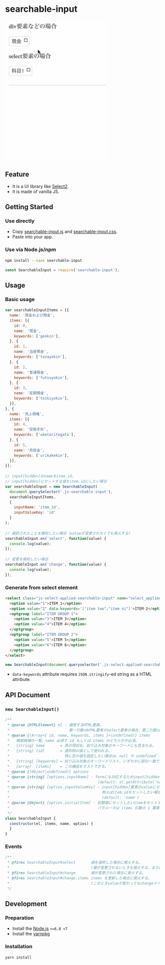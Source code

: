 # searchable-input

![](/docs/demo.gif)


## Feature
- It is a UI library like [Select2](https://select2.github.io/).
- It is made of vanilla JS.


## Getting Started
### Use directly
- Copy [searchable-input.js](/dist/searchable-input.js) and [searchable-input.css](/dist/searchable-input.css).
- Paste into your app.

### Use via Node.js/npm
```bash
npm install --save searchable-input
```

```js
const SearchableInput = require('searchable-input');
```


## Usage
### Basic usage
```js
var searchableInputItems = [{
  name: '現金および預金',
  items: [{
    id: 0,
    name: '現金',
    keywords: ['genkin'],
  }, {
    id: 1,
    name: '当座預金',
    keywords: ['tozayokin'],
  }, {
    id: 2,
    name: '普通預金',
    keywords: ['futsuyokin'],
  }, {
    id: 3,
    name: '定期預金',
    keywords: ['teikiyokin'],
  }],
}, {
  name: '売上債権',
  items: [{
    id: 4,
    name: '受取手形',
    keywords: ['uketoritegata'],
  }, {
    id: 5,
    name: '売掛金',
    keywords: ['urikakekin'],
  }],
}];

// input[hidden]のnameをitem_id、
// input[hidden]にセットする値をitem.idにしたい場合
var searchableInput = new SearchableInput(
  document.querySelector('.js-searchable-input'),
  searchableInputItems,
  {
    inputName: 'item_id',
    inputValueKey: 'id'
  }
);

// 選択されたことを検知したい場合（valueが変更されなくても発火する）
searchableInput.on('select', function(value) {
  console.log(value);
});

// 変更を検知したい場合
searchableInput.on('change', function(value) {
  console.log(value);
});
```

### Generate from select element
```html
<select class="js-select-applied-searchable-input" name="select_applied_searchable_input">
  <option value="1">ITEM 1</option>
  <option value="2" data-keywords='["item two","item ni"]'>ITEM 2</option>
  <optgroup label="ITEM GROUP 1">
    <option value="3">ITEM 3</option>
    <option value="4">ITEM 4</option>
  </optgroup>
  <optgroup label="ITEM GROUP 2">
    <option value="5">ITEM 5</option>
    <option value="6">ITEM 6</option>
  </optgroup>
</select>
```

```js
new SearchableInput(document.queryselector('.js-select-applied-searchable-input'));
```

- `data-keywords` attribute requires `JSON.stringify`-ed string as a HTML attribute.


## API Document
### `new SearchableInput()`
```js
/**
 * @param {HTMLElement} el - 適用するHTML要素。
 *                           第一引数のHTML要素がselect要素の場合、第二引数以降は不要である。
 * @param {(Array<{ id, name, keywords, items }>|undefined)} items
 *   検索候補の一覧、name 必須で id もしくは items のどちらかが必須。
 *   {string} name       = 表示項目名、絞り込み対象のキーワードにも含まれる。
 *   {string} [id]       = 選択時の値として使われる。
 *                         特に空の値を設定したい場合は、null や undefined` ではなく '' (空文字) 指定する。
 *   {string} [keywords] = 絞り込み対象のキーワードリスト、いずれかに部分一致で真となる。
 *   {array}  [items]    = この構造をネストできる。
 * @param {(Object|undefined)} options
 * @param {string} [options.inputName] - formにも対応するためinput[hidden]要素を持っているが、そのinput要素のname属性にセットする値
 *                                        (default: el.getAttribute('name') || 'name')
 * @param {string} [optios.inputValueKey] - input[hidden]要素のvalueにセットする値のkey。
 *                                          例えばitem.idをセットしたい場合は{ inputValueKey: 'id' }とすればよい。
 *                                          (default: 'name')
 * @param {Object} [optios.initialItem] - 初期値にセットしたいitemをセットする。
 *                                        パラメータは items 引数の 1 要素と同様。
 */
class SearchableInput {
  constructor(el, items, name, optios) {
  }
}
```

### Events
```js
/**
 * @fires SearchableInput#select       値を選択した場合に発火する。
 *                                     (値が変更されないときも発火する。またchangeイベントの前に発火する。）
 * @fires SearchableInput#change       値が変更された場合に発火する。
 * @fires SearchableInput#change.items items を更新した場合に発火する。
 *                                     (このときvalueが変わってもchangeイベントは発火しない。)
 */
```


## Development
### Preparation
- Install the [Node.js](https://nodejs.org) `>=6.8 <7`
- Install the [yarnpkg](https://yarnpkg.com)

### Installation
```bash
yarn install
```
